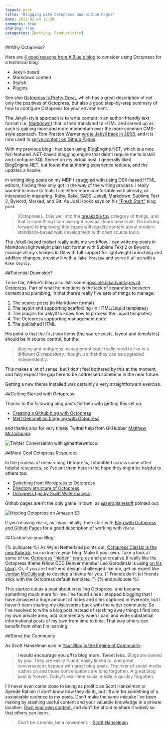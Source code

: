 ```yaml
---
layout: post
title: "Blogging with Octopress and Github Pages"
date: 2013-02-04 12:26
comments: true
sharing: true
categories: [Writing, Productivity]
---
```


##Why Octopress?

Here are [4 good reasons from AlBlue's blog][0] to consider using Octopress for a technical blog: 

* Jekyll-based
* Markdown content
* Stylish
* Plugins

See also [Octopress Is Pretty Great][27], which has a great description of not only the positives of Octopress, but also a good step-by-step summary of how to configure Octopress for your environment.

The Jekyll-style approach is to write content in an author-friendly text format (i.e. [Markdown](http://daringfireball.net/projects/markdown/)) that is then translated to HTML and served up as such is gaining more and more momentum over the more common CMS-style approach. Tom Preston Werner [wrote Jekyll back in 2008](http://tom.preston-werner.com/2008/11/17/blogging-like-a-hacker.html), and it is now used to [serve content on Github Pages](https://help.github.com/articles/using-jekyll-with-pages). 

With my previous blog I had been using BlogEngine.NET, which is a nice full-featured .NET-based blogging engine that didn't require me to install and configure SQL Server on my virtual host. I generally liked BlogEngine.NET, but found the authoring experience tedious, and the updates a hassle. 

In writing blog posts on my MBP I struggled with using OSX-based HTML editors, finding they only got in the way of the writing process. I really wanted to move to tools I am either more comfortable with already, or interested in mastering: Ruby, Rake, SASS, Jekyll, Markdown, Sublime Text 2, Byword, Marked, and Git. As Joel Hooks says on his ["Fresh Start"][1] blog post:

>[Octopress]...falls well into the [breakable toy][5] category of things, and that is something I can use right now as I learn new tools. I’m looking forward to improving this space with quality content about modern standards-based web development with open source tools.

The Jekyll-based toolset really suits my workflow. I can write my posts in Markdown lightweight plain text format with Sublime Text 2 or Byword, manage all my changes in Git with full support for lightweight branching and additive changes, preview it with a `Rake Preview` and serve it all up with a `Rake Deploy`.

##Potential Downside?

To be fair, AlBlue's blog also lists some [possible disadvantages of Octopress][2]. Part of what he mentions is the lack of separation between content and plumbing, in that there’s really five sets of things to manage:

1. The source posts (in Markdown format)
1. The layout and supporting scaffolding (in HTML/Liquid templates)
1. The plugins for Jekyll to know how to process the Liquid templates)
1. The Octopress supporting management code
1. The published HTML

His point is that the first two items (the source posts, layout and templates) should be in source control, but the:

>plugins and octopress management code really need to live in a different Git repository, though, so that they can be upgraded independently.

This makes a lot of sense, but I don't feel bothered by this at the moment, and fully expect the gap here to be addressed sometime in the near future.

Getting a new theme installed was certainly a very straightforward exercise.

##Getting Started with Octopress

Thanks to the following blog posts for help with getting this set up:

* [Creating a Github blog with Octopress](http://www.tomordonez.com/blog/2012/06/04/creating-a-github-blog-using-octopress/)
* [Mett Gemmell on blogging with Octopress](http://mattgemmell.com/2011/09/12/blogging-with-octopress/)

and thanks also for very timely Twitter help from GitHubber [Matthew McCullough](https://twitter.com/matthewmccull):

![Twitter Conversation with @matthewmccull](/images/posts/github-pages-user-versus-project-pages.png)

##More Cool Octopress Resources

In the process of researching Octopress, I stumbled across some other helpful resources, so I've put them here in the hope they might be helpful to others too:

* [Switching from Wordpress to Octopress][3]
* [Directory structure of Octopress](http://stackoverflow.com/questions/12328828/directory-structure-of-octopress)
* [Octopress tips by Scott Watermasysk](http://www.scottw.com/octopress-tips)

Github pages aren't the only game in town, as [@aeroplanesoft](http://twitter.com/aeroplanesoft) pointed out:

![Hosting Octopress on Amazon S3](/images/posts/hosting-octopress-s3.png)

If you're using `rbenv`, as I was initially, then start with [Blog with Octopress and Github Pages][26] for a good description of working with `rbenv`.

##Customize your Blog!

{% pullquote %}
As Wynn Netherland points out, [Octopress Classic is the new Kubrick][24], so customize your blog. Make it your own. Take a look at some of the [Octopress "hidden" features][25] and get creative (I really like the Octopress theme fellow DDD Denver member Leo Gorodinski is using [on his blog](http://gorodinski.com)). Or, if you are front-end design-challenged like me, get an expert like [Jordan McCullough](https://twitter.com/thejordanmcc) to develop a theme for you. {" Friends don't let friends stick with the Octopress default template. "} 
{% endpullquote %}

This started out as a post about installing Octopress, and became something much more for me. I've found since I stopped blogging that I have amassed a huge amount of notes and sites captured in Evernote, but I haven't been sharing my discoveries back with the wider community. So I've resolved to write a blog post instead of stashing away things I find into my own private area, add commentary when I can, and write substantial informational posts of my own from time to time. That way others can benefit from what I'm learning.

##Serve the Community

As Scott Hanselman said in [Your Blog is the Engine of Community][23]:

>**I would encourage you _all_ to blog more. Tweet less.** Blogs are owned by you. They are easily found, easily linked to, and great conversations happen with great blog posts. The river of social media rushes on and those conversations are long forgotten. A great blog post is forever. Today's real-time social media is quickly forgotten.

I'll never even come close to being as prolific as Scott Hanselman or Ayende Rahien (I don't know how they do it), but I'll aim for something of a sustainable cadence to my posts. Don't make the same mistake I've been making by stashing useful content and your valuable knowledge in a private location. [Own your own content][22], and don't be afraid to share it widely so that others can learn.

>Don't be a meme, be a movement. - [Scott Hanselman][23]

[0]: http://alblue.bandlem.com/2012/02/advantages-of-octopress.html
[1]: http://joelhooks.com/blog/2012/07/25/fresh-start-migrating-wordpress-octopress/
[2]: http://alblue.bandlem.com/2012/02/disadvantages-of-octopress.html
[3]: http://adampreble.net/blog/2012/09/another-octopress-blog/
[5]: http://redsquirrel.com/dave/work/a2j/patterns/BreakableToys.html
[22]: http://www.hanselman.com/blog/YourWordsAreWasted.aspx
[23]: http://www.hanselman.com/blog/YourBlogIsTheEngineOfCommunity.aspx
[24]: http://wynnnetherland.com/journal/octopress-classic-is-the-new-kubrick
[25]: http://www.meatleasing.com/octopress-hidden-features/index.html
[26]: http://kvz.io/blog/2012/09/25/blog-with-octopress/
[27]: http://www.neilsmithline.com/blog/2012/05/26/octopress-is-pretty-great/